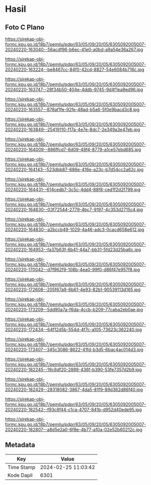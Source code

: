 # Hasil

## Foto C Plano

https://sirekap-obj-formc.kpu.go.id/18b7/pemilu/pdpr/63/05/09/20/05/6305092005007-20240220-163040--56acdf96-b6ec-41e0-a0bd-a9a54e36a267.jpg

https://sirekap-obj-formc.kpu.go.id/18b7/pemilu/pdpr/63/05/09/20/05/6305092005007-20240220-163224--be8467cc-84f0-42cd-8827-54e6084b716c.jpg

https://sirekap-obj-formc.kpu.go.id/18b7/pemilu/pdpr/63/05/09/20/05/6305092005007-20240220-163747--28f34b50-404e-4ddb-9745-9d4f1ea9ed96.jpg

https://sirekap-obj-formc.kpu.go.id/18b7/pemilu/pdpr/63/05/09/20/05/6305092005007-20240220-163557--878af1fe-92fe-48ad-b5a6-5f0e9bacd3c8.jpg

https://sirekap-obj-formc.kpu.go.id/18b7/pemilu/pdpr/63/05/09/20/05/6305092005007-20240220-163849--25419110-f17a-4e7e-8dc7-2e349a3e47eb.jpg

https://sirekap-obj-formc.kpu.go.id/18b7/pemilu/pdpr/63/05/09/20/05/6305092005007-20240220-164009--886ffcd7-6d09-48f4-8779-a1ce57ebd685.jpg

https://sirekap-obj-formc.kpu.go.id/18b7/pemilu/pdpr/63/05/09/20/05/6305092005007-20240220-164143--523dbb87-686e-416e-a23c-b7d54cc2a62c.jpg

https://sirekap-obj-formc.kpu.go.id/18b7/pemilu/pdpr/63/05/09/20/05/6305092005007-20240220-164431--614cedb7-3c5c-4dd4-88f8-ced1f2d2f799.jpg

https://sirekap-obj-formc.kpu.go.id/18b7/pemilu/pdpr/63/05/09/20/05/6305092005007-20240220-164630--03f72544-2779-4bc7-9197-4c353d2715c4.jpg

https://sirekap-obj-formc.kpu.go.id/18b7/pemilu/pdpr/63/05/09/20/05/6305092005007-20240220-164830--a2bccb49-1029-4a46-adc3-0cacd658e612.jpg

https://sirekap-obj-formc.kpu.go.id/18b7/pemilu/pdpr/63/05/09/20/05/6305092005007-20240220-164953--fa37b63f-6b41-44a7-bb31-5fd23d25ba6c.jpg

https://sirekap-obj-formc.kpu.go.id/18b7/pemilu/pdpr/63/05/09/20/05/6305092005007-20240220-170042--d7f962f9-108b-4ea0-99f0-d86f47e957f8.jpg

https://sirekap-obj-formc.kpu.go.id/18b7/pemilu/pdpr/63/05/09/20/05/6305092005007-20240220-172608--205f67a9-6b61-4e93-82b1-90539113d165.jpg

https://sirekap-obj-formc.kpu.go.id/18b7/pemilu/pdpr/63/05/09/20/05/6305092005007-20240220-173209--5dd90a7a-f6da-4ccb-b209-77caba2eb0ae.jpg

https://sirekap-obj-formc.kpu.go.id/18b7/pemilu/pdpr/63/05/09/20/05/6305092005007-20240220-172434--64f12d5b-554d-4f7c-a105-73623c362240.jpg

https://sirekap-obj-formc.kpu.go.id/18b7/pemilu/pdpr/63/05/09/20/05/6305092005007-20240220-173407--345c3086-8622-41fd-b3d5-6bac4ac014d3.jpg

https://sirekap-obj-formc.kpu.go.id/18b7/pemilu/pdpr/63/05/09/20/05/6305092005007-20240220-182245--19c8df20-2889-436f-b390-53fe7357d2b9.jpg

https://sirekap-obj-formc.kpu.go.id/18b7/pemilu/pdpr/63/05/09/20/05/6305092005007-20240220-182429--28318082-3867-4da5-81f9-89d362d86f40.jpg

https://sirekap-obj-formc.kpu.go.id/18b7/pemilu/pdpr/63/05/09/20/05/6305092005007-20240220-182542--f93c8f44-c1ca-4707-841b-d952d40ede95.jpg

https://sirekap-obj-formc.kpu.go.id/18b7/pemilu/pdpr/63/05/09/20/05/6305092005007-20240220-182807--a8d5e2a0-6f8e-4b77-a10a-02e52b60212c.jpg


## Metadata

| Key        | Value               |
| ---------- | ------------------- |
| Time Stamp | 2024-02-25 11:03:42 |
| Kode Dapil | 6301                |



